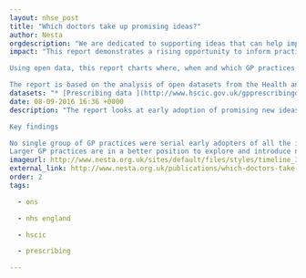 ```yaml
---
layout: nhse_post
title: "Which doctors take up promising ideas?"
author: Nesta
orgdescription: "We are dedicated to supporting ideas that can help improve all our lives, with activities ranging from early stage investment to in-depth research and practical programmes.   We don’t work alone - we rely on the strength of the partnerships we form with you and with others to make change happen.   Find out more about our mission below, meet the people that work here, and see how you can become part of the team."
impact: "This report demonstrates a rising opportunity to inform practitioners and patients by making use of open data. Analysis of primary care open data shows the potential to chart GP surgeries’ uptake of promising innovations in technologies, drugs and practices.

Using open data, this report charts where, when and which GP practices across England have taken-up promising innovations. As well as showing the varied uptake of certain proven drugs, technologies and practices by GP surgeries, the report explores how making use of open data can help people understand trends and differences in service within primary care, and inform patient and practitioner priorities and choices.

The report is based on the analysis of open datasets from the Health and Social Care Information Centre, demographic data, as well as qualitative and quantitative research. "
datasets: "* [Prescribing data ](http://www.hscic.gov.uk/gpprescribingdata) is from the monthly files published by the HSCIC"
date: 08-09-2016 16:36 +0000
description: "The report looks at early adoption of promising new ideas across primary care in England and argues that analysing open data can help public services gain a greater understanding of their take up of innovations.

Key findings

No single group of GP practices were serial early adopters of all the innovations reviewed, but groups of early adopters were identified around specific types of innovations.
Larger GP practices are in a better position to explore and introduce new innovations, while neighb"
imageurl: http://www.nesta.org.uk/sites/default/files/styles/timeline_360/public/innovation_in_public_services_infographic.jpg?itok=MeYbA2Zk
external_link: http://www.nesta.org.uk/publications/which-doctors-take-promising-ideas-new-insights-open-data
order: 2
tags:

  - ons

  - nhs england

  - hscic

  - prescribing

---
```

